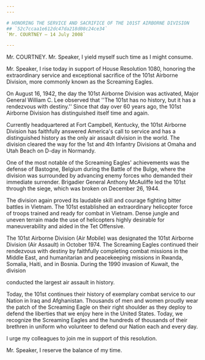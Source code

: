 ```yaml
---
---

# HONORING THE SERVICE AND SACRIFICE OF THE 101ST AIRBORNE DIVISION
## `52c7ccaa1e612dc47da218d08c24ce34`
`Mr. COURTNEY — 14 July 2008`

---
```



Mr. COURTNEY. Mr. Speaker, I yield myself such time as I might 
consume.

Mr. Speaker, I rise today in support of House Resolution 1080, 
honoring the extraordinary service and exceptional sacrifice of the 
101st Airborne Division, more commonly known as the Screaming Eagles.

On August 16, 1942, the day the 101st Airborne Division was 
activated, Major General William C. Lee observed that ''The 101st has 
no history, but it has a rendezvous with destiny.'' Since that day over 
60 years ago, the 101st Airborne Division has distinguished itself time 
and again.

Currently headquartered at Fort Campbell, Kentucky, the 101st 
Airborne Division has faithfully answered America's call to service and 
has a distinguished history as the only air assault division in the 
world. The division cleared the way for the 1st and 4th Infantry 
Divisions at Omaha and Utah Beach on D-day in Normandy.

One of the most notable of the Screaming Eagles' achievements was the 
defense of Bastogne, Belgium during the Battle of the Bulge, where the 
division was surrounded by advancing enemy forces who demanded their 
immediate surrender. Brigadier General Anthony McAuliffe led the 101st 
through the siege, which was broken on December 26, 1944.

The division again proved its laudable skill and courage fighting 
bitter battles in Vietnam. The 101st established an extraordinary 
helicopter force of troops trained and ready for combat in Vietnam. 
Dense jungle and uneven terrain made the use of helicopters highly 
desirable for maneuverability and aided in the Tet Offensive.

The 101st Airborne Division (Air Mobile) was designated the 101st 
Airborne Division (Air Assault) in October 1974. The Screaming Eagles 
continued their rendezvous with destiny by faithfully completing combat 
missions in the Middle East, and humanitarian and peacekeeping missions 
in Rwanda, Somalia, Haiti, and in Bosnia. During the 1990 invasion of 
Kuwait, the division


conducted the largest air assault in history.

Today, the 101st continues their history of exemplary combat service 
to our Nation in Iraq and Afghanistan. Thousands of men and women 
proudly wear the patch of the Screaming Eagle on their right shoulder 
as they deploy to defend the liberties that we enjoy here in the United 
States. Today, we recognize the Screaming Eagles and the hundreds of 
thousands of their brethren in uniform who volunteer to defend our 
Nation each and every day.

I urge my colleagues to join me in support of this resolution.

Mr. Speaker, I reserve the balance of my time.